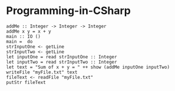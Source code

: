 # Programming-in-CSharp
    addMe :: Integer -> Integer -> Integer
    addMe x y = x + y
    main :: IO ()
    main =  do
    strInputOne <- getLine
    strInputTwo <- getLine
    let inputOne = read strInputOne :: Integer
    let inputTwo = read strInputTwo :: Integer
    let text = "Sum of x + y = " ++ show (addMe inputOne inputTwo)
    writeFile "myFile.txt" text
    fileText <- readFile "myFile.txt"
    putStr fileText

